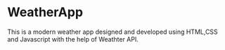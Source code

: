 # WeatherApp
This is a modern weather app designed and developed using HTML,CSS and Javascript with the help of Weathter API.
